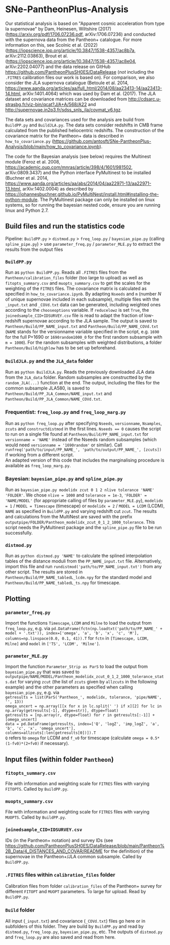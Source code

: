 # SNe-PantheonPlus-Analysis

Our statistical analysis is based on "Apparent cosmic acceleration from type Ia supernovae" by Dam, Heinesen, Wiltshire (2017) (https://arxiv.org/pdf/1706.07236.pdf, arXiv:1706.07236) and conducted with the supernova data from the Pantheon+ catalogue. For more information on this, see Scolnic et al. (2022) (https://iopscience.iop.org/article/10.3847/1538-4357/ac8b7a, arXiv:2112.03863), Brout et al. (https://iopscience.iop.org/article/10.3847/1538-4357/ac8e04, arXiv:2202.04077) and the data release on GitHub https://github.com/PantheonPlusSH0ES/DataRelease (_not_ including the `.FITRES` calibration files our work is based on). For comparison, we also consider the JLA supernova catalogue (Betoule et al. 2014, https://www.aanda.org/articles/aa/full_html/2014/08/aa23413-14/aa23413-14.html, arXiv:1401.4064) which was used by Dam et al. (2017). The JLA dataset and covariance matrices can be downloaded from http://cdsarc.u-strasbg.fr/viz-bin/qcat?J/A+A/568/A22 and http://supernovae.in2p3.fr/sdss_snls_jla/covmat_v6.tgz.  

The data sets and covariances used for the analysis are build from `BuildPP.py` and `BuildJLA.py`. The data sets consider redshifts in CMB frame calculated from the published heliocentric redshifts. The construction of the covariance matrix for the Pantheon+ data is described in `how_to_covariance.py` (https://github.com/antosft/SNe-PantheonPlus-Analysis/blob/main/how_to_covariance.ipynb).

The code for the Bayesian analysis (see below) requires the Multinest module (Feroz et al. 2008, https://academic.oup.com/mnras/article/398/4/1601/981502, arXiv:0809.3437) and the Python interface PyMultinest to be installed (Buchner et al. 2014, https://www.aanda.org/articles/aa/abs/2014/04/aa22971-13/aa22971-13.html, arXiv:1402.0004) as described by https://johannesbuchner.github.io/PyMultiNest/install.html#installing-the-python-module. The PyMultinest package can only be installed on linux systems, so for running the bayesian nested code, ensure you are running linux and Python 2.7.

## Build files and run the statistics code

Pipeline: `BuildPP.py` > `distmod.py` > `freq_loop.py` / `bayesian_pipe.py` (calling `spline_pipe.py`) > use `parameter_freq.py` / `parameter_MLE.py` to extract the results from the output files

### `BuildPP.py`

Run as `python BuildPP.py`. Reads all `.FITRES` files from the `Pantheon/calibration_files` folder (too large to upload) as well as `fitopts_summary.csv` and `muopts_summary.csv` to get the scales for the weighting of the `FITRES` files. The covariance matrix is calculated as specified in `how_to_covariance.ipynb`. By adapting `Nseeds` and `m` (number $N$ of unique supernovae included in each subsample), multiple files with the `_input.txt` and `_COVd.txt` data can be generated, including weighted ones according to the `chooseoptions` variable. If `reducelowz` is set `True`, the `joinedsample_CID+IDSURVEY.csv` file is read to adapt the fraction of low-redshift supernovae according to the JLA sample. The output is saved to `Pantheon/Build/PP_NAME_input.txt` and `Pantheon/Build/PP_NAME_COVd.txt` (`NAME` stands for the versionname variable specified in the script, e.g. `1690` for the full P+1690 or `1690random1000_0` for the first random subsample with `m = 1000`). For the random subsamples with weighted distributions, a folder `Pantheon/Build/highlow` has to be set up beforehand.

### `BuildJLA.py` and the `JLA_data` folder

Run as `python BuildJLA.py`. Reads the previously downloaded JLA data from the `JLA_data` folder. Random subsamples are constructted by the `random_JLA(...)` function at the end. The output, including the files for the common subsample JLA580, is saved to `Pantheon/Build/PP_JLA_Common/NAME_input.txt` and `Pantheon/Build/PP_JLA_Common/NAME_COVd.txt`.

### Frequentist: `freq_loop.py` and `freq_loop_marg.py`

Run as `python freq_loop.py` after specifying `Nseeds`, `versionname`, `Nsamples`, `zcuts` and `constructdistmod` in the first lines. `Nseeds == 0` causes the script to run on a single file found at `Pantheon/Build/PP_NAME_input.txt` for `versionname = 'NAME'` instead of the Nseeds random subsamples (which would need `versionname = '1690random'` or similar). Call `runfreq('path/to/input/PP_NAME_', 'path/to/output/PP_NAME_', [zcuts])` if working from a different script.  
An adapted version of this code that includes the marginalising procedure is available as `freq_loop_marg.py`.

### Bayesian: `bayesian_pipe.py` and `spline_pipe.py`

Run as `bayesian_pipe.py modelidx zcut 0 1 2 nlive tolerance 'NAME' 'FOLDER'`. We chose `nlive = 1000` and `tolerance = 1e-3`, `'FOLDER' = 'NAME/MODEL'` (for appropriate calling of files by `parameter_MLE.py`), `modelidx = 1` / `MODEL = Timescape` (timescape) or `modelidx = 2` / `MODEL = LCDM` (LCDM), `NAME` as specified in `BuildPP.py` and varying redshift cut `zcut`. The results and calculations from the MultiNest are saved with the prefix `outputpipe/FOLDER/Pantheon_modelidx_zcut_0_1_2_1000_tolerance`. This script needs the PyMultinest package and the `spline_pipe.py` file to be run successfully.

### `distmod.py`

Run as `python distmod.py 'NAME'` to calculate the splined interpolation tables of the distance moduli from the `PP_NAME_input.txt` file. Alternatively, import this file and run `rundistmod('path/to/PP_NAME_input.txt')` from any other script. The results are stored in `Pantheon/Build/PP_NAME_tabledL_lcdm.npy` for the standard model and `Pantheon/Build/PP_NAME_tabledL_ts.npy` for timescape.

## Plotting

### `parameter_freq.py`

Import the functions `Timescape`, `LCDM` and `Milne` to load the output from `freq_loop.py`, e.g. via `pd.DataFrame(fctn(np.loadtxt('path/to/PP_NAME_' + model + '.txt')), index=['omega', 'a', 'b', 'x', 'c', 'M'], columns=np.linspace(0.0, 0.1, 41)).T` for `fctn` in `[Timescape, LCDM, Milne]` and `model` in `['TS', 'LCDM', 'Milne']`.

### `parameter_MLE.py`

Import the function `Parameter_Strip as ParS` to load the output from `bayesian_pipe.py` that was saved to `outputpipe/NAME/MODEL/Pantheon_modelidx_zcut_0_1_2_1000_tolerance_stats.dat` for varying `zcut` (the list of `zcuts` given by `allzcuts` in the following example) and the other parameters as specified when calling `bayesian_pipe.py`, e.g. via  
`getresults = list(ParS('Pantheon_', modelidx, tolerance, 'pipe/NAME', '', 13))`  
`omega_uncert = np.array([[x for x in lc.split(' ') if x][2] for lc in np.array(getresults[-1], dtype=str)], dtype=float)`  
`getresults = [np.array(r, dtype=float) for r in getresults[:-1]] + [omega_uncert]`  
`data = pd.DataFrame(getresults, index=['Q', 'logZ', 'imp_logZ', 'a', 'b', 'c', 'x', 'omega_uncert'], columns=allzcuts[:len(getresults[0])]).T`  
`Q` refers to `omega` for LCDM and `f_v0` for timescape (calculate `omega = 0.5*(1-fv0)*(2+fv0)` if necessary).

## Input files (within folder `Pantheon`)

### `fitopts_summary.csv`

File with information and weighting scale for `FITRES` files with varying `FITOPTS`. Called by `BuildPP.py`.

### `muopts_summary.csv`

File with information and weighting scale for `FITRES` files with varying `MUOPTS`. Called by `BuildPP.py`.

### `joinedsample_CID+IDSURVEY.csv`

IDs (in the Pantheon+ notation) and survey IDs (see https://github.com/PantheonPlusSH0ES/DataRelease/blob/main/Pantheon%2B_Data/4_DISTANCES_AND_COVAR/README for the definition) of the supernovae in the Pantheon+/JLA common subsample. Called by `BuildPP.py`.

### `.FITRES` files within `calibration_files` folder

Calibration files from folder `calibration_files` of the Pantheon+ survey for different `FITOPT` and `MUOPT` parameters. To large for upload. Read by `BuildPP.py`.

### `Build` folder

All input (`_input.txt`) and covariance (`_COVd.txt`) files go here or in subfolders of this folder. They are build by `BuildPP.py` and read by `distmod.py`, `freq_loop.py`, `bayesian_pipe.py`, etc. The outputs of `distmod.py` and `freq_loop.py` are also saved and read from here.
